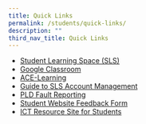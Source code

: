 ```yaml
---
title: Quick Links
permalink: /students/quick-links/
description: ""
third_nav_title: Quick Links
---
```

<ul>
<li><a href="https://vle.learning.moe.edu.sg/login" target="_blank" rel="noopener">Student Learning Space (SLS)</a></li>
<li><a href="https://edu.google.com/intl/ALL_sg/products/classroom/" target="_blank" rel="noopener">Google Classroom</a></li>
<li><a href="https://www.ace-learning.com/" target="_blank" rel="noopener">ACE-Learning</a></li>
<li><a href="/files/SLS-Account-Management-Guide-for-Sec-Students.pdf" target="_blank" rel="noopener">Guide to SLS Account Management</a></li>
<li><a href="/students/quick-links/pld-fault-reporting" target="_blank" rel="noopener">PLD Fault Reporting</a></li>
<li><a href="https://form.gov.sg/61f10cae2ce86a00127ae6c3" target="_blank" rel="noopener">Student Website Feedback Form</a></li>
	<li><a href="https://sites.google.com/moe.edu.sg/cbss-student-resources/home" target="_blank" rel="noopener">ICT Resource Site for Students</a></li>
</ul>